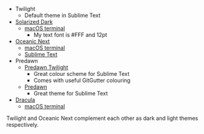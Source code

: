 * Twilight
    - Default theme in Sublime Text
* [Solarized Dark][]
    - [macOS terminal][solarized-mac]
        + My text font is #FFF and 12pt
* [Oceanic Next][]
    - [macOS terminal][oceanic-mac]
    - [Sublime Text][oceanic-st]
* Predawn
    - [Predawn Twilight][]
        + Great colour scheme for Sublime Text
        + Comes with useful GitGutter colouring
    - [Predawn][]
        + Great theme for Sublime Text
* [Dracula][]
    - [macOS terminal][dracula-mac]

Twilight and Oceanic Next complement each other as dark and light themes respectively.


[solarized dark]: http://ethanschoonover.com/solarized
[solarized-mac]: https://github.com/tomislav/osx-terminal.app-colors-solarized
[oceanic next]: http://labs.voronianski.com/oceanic-next-color-scheme/
[oceanic-mac]: https://github.com/robinbentley/oceanic-next-macos-terminal
[oceanic-st]: https://github.com/voronianski/oceanic-next-color-scheme
[predawn twilight]: https://github.com/jrnewell/predawn-twilight-theme
[predawn]: https://github.com/jamiewilson/predawn
[dracula]: https://draculatheme.com
[dracula-mac]: https://draculatheme.com/terminal/
